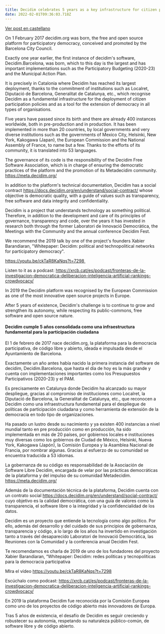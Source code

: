 ```yaml
---
title: Decidim celebrates 5 years as a key infrastructure for citizen participation
date: 2022-02-01T09:36:03.718Z
---
```

[Ver post en castellano](/blog/2022-02-01-decidim-celebrates-5-years-as-a-key-infrastructure-for-citizen-participation/#cast)

On 1 February 2017 decidim.org was born, the free and open source platform for participatory democracy, conceived and promoted by the Barcelona City Council.

Exactly one year earlier, the first instance of decidim's software, Decidim.Barcelona, was born, which to this day is the largest and has important implementations such as the Participatory Budgeting (2020-23) and the Municipal Action Plan.

It is precisely in Catalonia where Decidim has reached its largest deployment, thanks to the commitment of institutions such as Localret, Diputació de Barcelona, Generalitat de Catalunya, etc., which recognise Decidim as a fundamental infrastructure for the deployment of citizen participation policies and as a tool for the extension of democracy in all types of organisations.  

Five years have passed since its birth and there are already 400 instances worldwide, both in pre-production and in production. It has been implemented in more than 20 countries, by local governments and very diverse institutions such as the governments of Mexico City, Helsinki, New York, Kakogawa (Japan), the European Commission and the National Assembly of France, to name but a few. Thanks to the efforts of its community, it is translated into 53 languages.

The governance of its code is the responsibility of the Decidim Free Software Association, which is in charge of ensuring the democratic practices of the platform and the promotion of its Metadecidim community. https://meta.decidim.org/

In addition to the platform's technical documentation, Decidim has a social contract <https://docs.decidim.org/en/understand/social-contract/> whose objective is democratic quality, with a guide of values such as transparency, free software and data integrity and confidentiality. 

Decidim is a project that understands technology as something political. Therefore, in addition to the development and care of its principles of governance, transparency and code, over the years it has invested in research both through the former Laboratori de Innovació Democràtica, the Meetings with the Community and the annual conference Decidim Fest.

We recommend the 2019 talk by one of the project's founders Xabier Barandiaran, "Whitepaper: Decidim: political and technopolitical networks for participatory democracy".

https://youtu.be/ckTaR8KaNqs?t=7298 

Listen to it as a podcast: https://xrcb.cat/es/podcast/fronteras-de-la-investigacion-democratica-deliberacion-inteligencia-artificial-rankings-crowdvocacy/

In 2019 the Decidim platform was recognised by the European Commission as one of the most innovative open source projects in Europe. 

After 5 years of existence, Decidim's challenge is to continue to grow and strengthen its autonomy, while respecting its public-commons, free software and open source nature.

#### <a name="cast"></a>Decidim cumple 5 años consolidada como una infraestructura fundamental para la participación ciudadana

El 1 de febrero de 2017 nace decidim.org, la plataforma para la democracia participativa, de código libre y abierto, ideada e impulsada desde el Ayuntamiento de Barcelona.

Exactamente un año antes había nacido la primera instancia del software de decidim, Decidim.Barcelona, que hasta el día de hoy es la más grande y cuenta con implementaciones importantes como los Presupuestos Participativos (2020-23) y el PAM.

Es precisamente en Catalunya donde Decidim ha alcanzado su mayor despliegue, gracias al compromiso de instituciones como Localret, la Diputació de Barcelona, la Generalitat de Catalunya, etc., que reconocen a Decidim como una infraestructura fundamental para el despliegue de políticas de participación ciudadana y como herramienta de extensión de la democracia en todo tipo de organizaciones.  

Ha pasado un lustro desde su nacimiento y ya existen 400 instancias a nivel mundial tanto en pre producción como en producción, ha sido implementada en más de 20 países, por gobiernos locales e instituciones muy diversas como los gobiernos de Ciudad de México, Helsinki, Nueva York, Kakogawa (Japón), la Comisión Europea y la Asamblea Nacional de Francia, por nombrar algunas. Gracias al esfuerzo de su comunidad se encuentra traducida a 53 idiomas.

La gobernanza de su código es responsabilidad de la Asociación de Software Libre Decidim, encargada de velar por las prácticas democráticas de la plataforma y del impulso de su comunidad Metadecidim. https://meta.decidim.org/

Además de la documentación técnica de la plataforma, Decidim cuenta con un contrato social <https://docs.decidim.org/en/understand/social-contract/> cuyo objetivo es la calidad democrática, con una guía de valores como la transparencia, el software libre o la integridad y la confidencialidad de los datos. 

Decidim es un proyecto que entiende la tecnología como algo político. Por ello, además del desarrollo y del cuidado de sus principios de gobernanza, transparencia y código, a lo largo de los años ha invertido en investigación tanto a través del desaparecido Laboratori de Innovació Democràtica, las Reuniones con la Comunidad y la conferencia anual Decidim Fest.

Te recomendamos es charla de 2019 de uno de los fundadores del proyecto Xabier Barandiaran, “Whitepaper: Decidim: redes políticas y tecnopolíticas para la democracia participativa

MIra el vídeo <https://youtu.be/ckTaR8KaNqs?t=7298> 

Escúchalo como podcast: https://xrcb.cat/es/podcast/fronteras-de-la-investigacion-democratica-deliberacion-inteligencia-artificial-rankings-crowdvocacy/

En 2019 la plataforma Decidim fue reconocida por la Comisión Europea como uno de los proyectos de código abierto más innovadores de Europa. 

Tras 5 años de existencia, el desafío de Decidim es seguir creciendo y robustecer su autonomía, respetando su naturaleza público-común, de software libre y de código abierto.